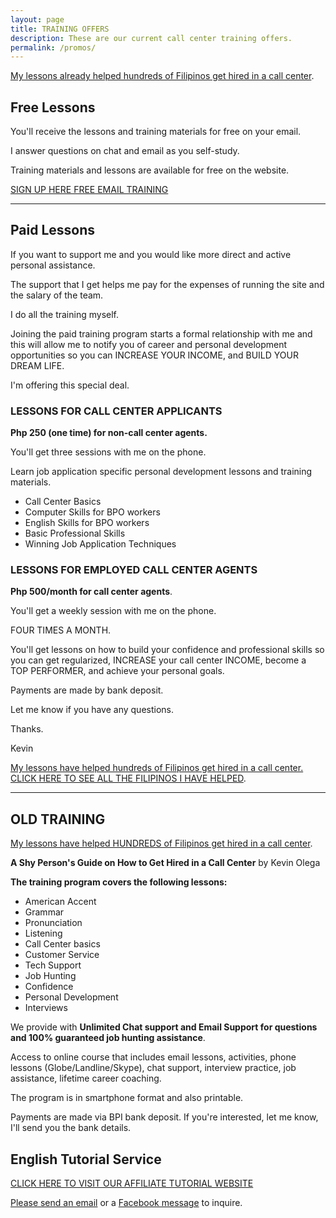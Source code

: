 ```yaml
---
layout: page
title: TRAINING OFFERS
description: These are our current call center training offers. 
permalink: /promos/
---
```

[My lessons already helped hundreds of Filipinos get hired in a call center](https://callcentertrainingtips.com/testimonials).

## Free Lessons

You'll receive the lessons and training materials for free on your email.

I answer questions on chat and email as you self-study.

Training materials and lessons are available for free on the website.

[SIGN UP HERE FREE EMAIL TRAINING](http://eepurl.com/riFT1)

---

## Paid Lessons

If you want to support me and you would like more direct and active personal assistance.

The support that I get helps me pay for the expenses of running the site and the salary of the team.

I do all the training myself.

Joining the paid training program starts a formal relationship with me and this will allow me to notify you of career and personal development opportunities so you can INCREASE YOUR INCOME, and BUILD YOUR DREAM LIFE.

I'm offering this special deal.

### LESSONS FOR CALL CENTER APPLICANTS

**Php 250 (one time) for non-call center agents.**

You'll get three sessions with me on the phone.

Learn job application specific personal development lessons and training materials.

- Call Center Basics
- Computer Skills for BPO workers
- English Skills for BPO workers
- Basic Professional Skills
- Winning Job Application Techniques

### LESSONS FOR EMPLOYED CALL CENTER AGENTS

**Php 500/month for call center agents**.

You'll get a weekly session with me on the phone. 

FOUR TIMES A MONTH.

You'll get lessons on how to build your confidence and professional skills so you can get regularized, INCREASE your call center INCOME, become a TOP PERFORMER, and achieve your personal goals.

Payments are made by bank deposit.

Let me know if you have any questions.

Thanks.

Kevin

[My lessons have helped hundreds of Filipinos get hired in a call center. CLICK HERE TO SEE ALL THE FILIPINOS I HAVE HELPED](https://callcentertrainingtips.com/testimonials).

---

## OLD TRAINING

[My lessons have helped HUNDREDS of Filipinos get hired in a call center](https://callcentertrainingtips.com/testimonials).

**A Shy Person's Guide on How to Get Hired in a Call Center** by Kevin Olega

**The training program covers the following lessons:** 

- American Accent
- Grammar
- Pronunciation
- Listening
- Call Center basics 
- Customer Service
- Tech Support 
- Job Hunting
- Confidence
- Personal Development
- Interviews 

We provide with **Unlimited Chat support and Email Support for questions and 100% guaranteed job hunting assistance**.

Access to online course that includes email lessons, activities, phone lessons (Globe/Landline/Skype), chat support, interview practice, job assistance, lifetime career coaching.

The program is in smartphone format and also printable. 

Payments are made via BPI bank deposit. If you're interested, let me know, I'll send you the bank details.

## English Tutorial Service

[CLICK HERE TO VISIT OUR AFFILIATE TUTORIAL WEBSITE](http://philippinesprivateenglishtutors.com/)

[Please send an email](mailto:callcentertrainingtips@gmail.com) or a [Facebook message](https://www.facebook.com/callcentertrainingtips/) to inquire.

